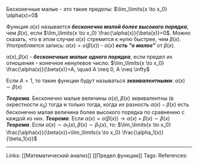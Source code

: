 Бесконечные малые - это такие пределы: $\lim_\limits{x \to x_0} \alpha(x)=0$

Функция $\alpha(x)$ называется ***бесконечно малой более высокого порядка***, чем $\beta(x)$, если $\lim_\limits{x \to x_0} \frac{\alpha(x)}{\beta(x)}=0$. Можно сказать, что в этом случае $\alpha(x)$ стремится к нулю быстрее, чем $\beta(x)$. Употребляется запись: $\alpha(x)=o(\beta(x))$ - $\alpha(x)$ ***есть "о малое"*** от $\beta(x)$. 

$\alpha(x), \beta(x)$ - ***бесконечные малые одного порядка***, если предел их отношения - конечное ненулевое число: 
$\lim_\limits{x \to x_0} \frac{\alpha(x)}{\beta(x)}=A, \quad A \neq 0, A \neq \infty$

Если $A=1$, то такие функции будут называться ***эквивалентными***: $\alpha(x) \sim \beta(x)$

***Теорема***. Бесконечно малые величины $\alpha(x), \beta(x)$ эквивалентны (в окрестности $x_0$) тогда и только тогда, когда их разность $\alpha(x)-\beta(x)$ есть бесконечно малая величина более высокого порядка по сравнению с каждой из них. 
***Теорема***. Если $\alpha(x) = o(\beta(x)) \to \alpha(x) + \beta(x) \sim \beta(x)$
***Теорема***. Если $\alpha(x) \sim \alpha_1(x), \beta(x) \sim \beta_1(x)$, то:
$\lim_\limits{x \to x_0} \frac{\alpha(x)}{\beta(x)}=\lim_\limits{x \to x_0} \frac{\alpha_1(x)}{\beta_1(x)}$


___
Links: [[Математический анализ]] [[Предел функции]]
Tags:
References: